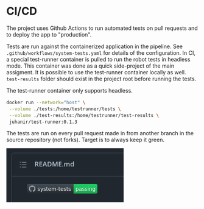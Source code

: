 # CI/CD

The project uses Github Actions to run automated tests on pull requests and to deploy the app to "production".

Tests are run against the containerized application in the pipeline. See `.github/workflows/system-tests.yaml` for details of the configuration. In CI, a special test-runner container is pulled to run the robot tests in headless mode. This container was done as a quick side-project of the main assigment. It is possible to use the test-runner container locally as well. `test-results` folder should exist in the project root before running the tests.

The test-runner container only supports headless.

```sh
docker run --network="host" \
 --volume ./tests:/home/testrunner/tests \
 --volume ./test-results:/home/testrunner/test-results \
 juhanir/test-runner:0.1.3
```

The tests are run on every pull request made in from another branch in the source repository (not forks). Target is to always keep it green.

![badge](assets/test_badge.png)
